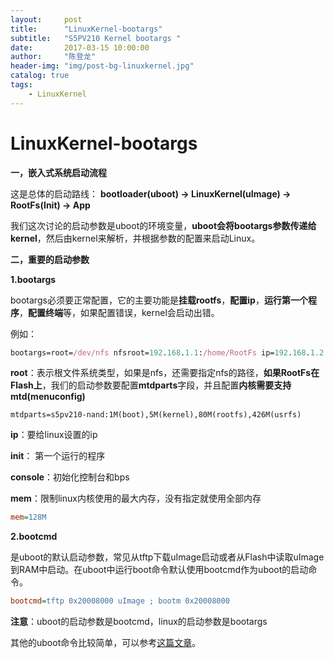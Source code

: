 ```yaml
---
layout:     post
title:      "LinuxKernel-bootargs"
subtitle:   "S5PV210 Kernel bootargs "
date:       2017-03-15 10:00:00
author:     "陈登龙"
header-img: "img/post-bg-linuxkernel.jpg"
catalog: true
tags:
    - LinuxKernel
---
```


# LinuxKernel-bootargs

**一，嵌入式系统启动流程**

这是总体的启动路线：
**bootloader(uboot) -> LinuxKernel(uImage) -> RootFs(Init) -> App**

我们这次讨论的启动参数是uboot的环境变量，**uboot会将bootargs参数传递给kernel**，然后由kernel来解析，并根据参数的配置来启动Linux。

**二，重要的启动参数**

**1.bootargs**

bootargs必须要正常配置，它的主要功能是**挂载rootfs**，**配置ip**，**运行第一个程序**，**配置终端**等，如果配置错误，kernel会启动出错。

例如：

``` nix
bootargs=root=/dev/nfs nfsroot=192.168.1.1:/home/RootFs ip=192.168.1.2 init=/linuxrc console=ttySAC0,115200
```
**root**：表示根文件系统类型，如果是nfs，还需要指定nfs的路径，**如果RootFs在Flash上**，我们的启动参数要配置**mtdparts**字段，并且配置**内核需要支持mtd(menuconfig)**
		

``` aspectj
mtdparts=s5pv210-nand:1M(boot),5M(kernel),80M(rootfs),426M(usrfs)
```


**ip**：要给linux设置的ip

**init**： 第一个运行的程序

**console**：初始化控制台和bps

**mem**：限制linux内核使用的最大内存，没有指定就使用全部内存
	
``` ini
mem=128M
```


**2.bootcmd**

是uboot的默认启动参数，常见从tftp下载uImage启动或者从Flash中读取uImage到RAM中启动。在uboot中运行boot命令默认使用bootcmd作为uboot的启动命令。

``` ini
bootcmd=tftp 0x20008000 uImage ; bootm 0x20008000
```


**注意**：uboot的启动参数是bootcmd，linux的启动参数是bootargs

其他的uboot命令比较简单，可以参考[这篇文章][1]。


  [1]: http://blog.csdn.net/qq_22075977/article/details/54347651
